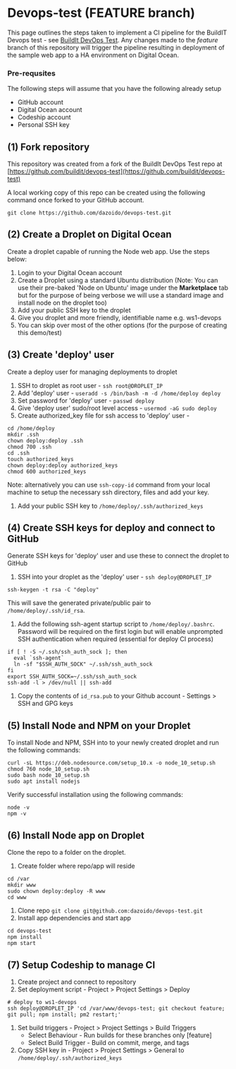 # Devops-test (FEATURE branch)

This page outlines the steps taken to implement a CI pipeline for the BuildIT Devops test - see [BuildIt DevOps Test](README_BUILDIT.md).
Any changes made to the _feature_ branch of this repository will trigger the pipeline resulting in deployment of the sample
web app to a HA environment on Digital Ocean.

### Pre-requsites
The following steps will assume that you have the following already setup
 * GitHub account
 * Digital Ocean account
 * Codeship account
 * Personal SSH key

## (1) Fork repository
This repository was created from a fork of the BuildIt DevOps Test repo at [https://github.com/buildit/devops-test](https://github.com/buildit/devops-test)

A local working copy of this repo can be created using the following command once forked to your GitHub account.
```
git clone https://github.com/dazoido/devops-test.git
```

## (2) Create a Droplet on Digital Ocean
Create a droplet capable of running the Node web app. Use the steps below:

1. Login to your Digital Ocean account
1. Create a Droplet using a standard Ubuntu distribution (Note: You can use their pre-baked 'Node on Ubuntu' image under the __Marketplace__ tab but for the purpose of being verbose we will use a standard image and install node on the droplet too)
1. Add your public SSH key to the droplet
1. Give you droplet and more friendly, identifiable name e.g. ws1-devops
1. You can skip over most of the other options (for the purpose of creating this demo/test)


## (3) Create 'deploy' user
Create a deploy user for managing deployments to droplet

1. SSH to droplet as root user - `ssh root@DROPLET_IP`
1. Add 'deploy' user - `useradd -s /bin/bash -m -d /home/deploy deploy`
1. Set password for 'deploy' user - `passwd deploy`
1. Give 'deploy user' sudo/root level access - `usermod -aG sudo deploy`
1. Create authorized_key file for ssh access to 'deploy' user -
```
cd /home/deploy
mkdir .ssh
chown deploy:deploy .ssh
chmod 700 .ssh
cd .ssh
touch authorized_keys
chown deploy:deploy authorized_keys
chmod 600 authorized_keys
```
Note: alternatively you can use `ssh-copy-id` command from your local machine to setup the necessary ssh directory, files and add your key.
1. Add your public SSH key to `/home/deploy/.ssh/authorized_keys`


## (4) Create SSH keys for deploy and connect to GitHub
Generate SSH keys for 'deploy' user and use these to connect the droplet to GitHub

1. SSH into your droplet as the 'deploy' user - `ssh deploy@DROPLET_IP`
```
ssh-keygen -t rsa -C "deploy"
```
This will save the generated private/public pair to `/home/deploy/.ssh/id_rsa`.
1. Add the following ssh-agent startup script to `/home/deploy/.bashrc`. Password will be required on the first login but will enable unprompted SSH authentication when required (essential for deploy CI process)
```
if [ ! -S ~/.ssh/ssh_auth_sock ]; then
  eval `ssh-agent`
  ln -sf "$SSH_AUTH_SOCK" ~/.ssh/ssh_auth_sock
fi
export SSH_AUTH_SOCK=~/.ssh/ssh_auth_sock
ssh-add -l > /dev/null || ssh-add
```
1. Copy the contents of `id_rsa.pub` to your Github account - Settings > SSH and GPG keys


## (5) Install Node and NPM on your Droplet
To install Node and NPM, SSH into to your newly created droplet and run the following commands:

```
curl -sL https://deb.nodesource.com/setup_10.x -o node_10_setup.sh
chmod 760 node_10_setup.sh
sudo bash node_10_setup.sh
sudo apt install nodejs
```

Verify successful installation using the following commands:
```
node -v
npm -v
```

## (6) Install Node app on Droplet
Clone the repo to a folder on the droplet.
1. Create folder where repo/app will reside
```
cd /var
mkdir www
sudo chown deploy:deploy -R www
cd www
```
1. Clone repo `git clone git@github.com:dazoido/devops-test.git`
1. Install app dependencies and start app
```
cd devops-test
npm install
npm start
```

## (7) Setup Codeship to manage CI
1. Create project and connect to repository
1. Set deployment script - Project > Project Settings > Deploy
```
# deploy to ws1-devops
ssh deploy@DROPLET_IP 'cd /var/www/devops-test; git checkout feature; git pull; npm install; pm2 restart;'
```
1. Set build triggers - Project > Project Settings > Build Triggers
    * Select Behaviour - Run builds for these branches only [feature]
    * Select Build Trigger - Build on commit, merge, and tags
1. Copy SSH key in - Project > Project Settings > General to `/home/deploy/.ssh/authorized_keys`



